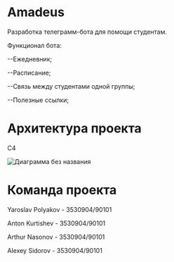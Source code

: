 # Amadeus
Разработка телеграмм-бота для помощи студентам.

Функционал бота:

--Ежедневник;

--Расписание;

--Связь между студентами одной группы;

--Полезные ссылки;

# Архитектура проекта

С4

![Диаграмма без названия](https://user-images.githubusercontent.com/91844183/149489024-14cf72b7-813d-4c86-a9cd-7b6494022dda.png)


# Команда проекта
Yaroslav Polyakov - 3530904/90101

Anton Kurtishev - 3530904/90101

Arthur Nasonov - 3530904/90101

Alexey Sidorov - 3530904/90101

